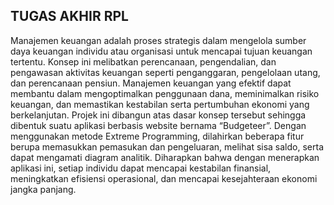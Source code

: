 ## TUGAS AKHIR RPL
Manajemen keuangan adalah proses strategis dalam mengelola sumber daya keuangan individu atau organisasi untuk mencapai tujuan keuangan tertentu. Konsep ini melibatkan perencanaan, pengendalian, dan pengawasan aktivitas keuangan seperti penganggaran, pengelolaan utang, dan perencanaan pensiun. Manajemen keuangan yang efektif dapat membantu dalam mengoptimalkan penggunaan dana, meminimalkan risiko keuangan, dan memastikan kestabilan serta pertumbuhan ekonomi yang berkelanjutan. Projek ini dibangun atas dasar konsep tersebut sehingga dibentuk suatu aplikasi berbasis website bernama “Budgeteer”. Dengan menggunakan metode Extreme Programming, dilahirkan beberapa fitur berupa memasukkan pemasukan dan pengeluaran, melihat sisa saldo, serta dapat mengamati diagram analitik. Diharapkan bahwa dengan menerapkan aplikasi ini, setiap individu dapat mencapai kestabilan finansial, meningkatkan efisiensi operasional, dan mencapai kesejahteraan ekonomi jangka panjang. 
